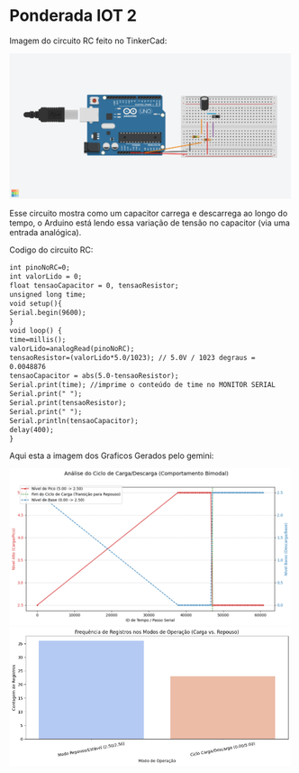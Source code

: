 # Ponderada IOT 2
Imagem do circuito RC feito no TinkerCad:

<img src="Exquisite Habbi (1).png" alt="I" style="width: 500px;">

Esse circuito mostra como um capacitor carrega e
descarrega ao longo do tempo, o Arduino está lendo
essa variação de tensão no capacitor (via uma
entrada analógica).

Codigo do circuito RC:

``` 
int pinoNoRC=0;
int valorLido = 0;
float tensaoCapacitor = 0, tensaoResistor;
unsigned long time;
void setup(){
Serial.begin(9600);
}
void loop() {
time=millis();
valorLido=analogRead(pinoNoRC);
tensaoResistor=(valorLido*5.0/1023); // 5.0V / 1023 degraus = 0.0048876
tensaoCapacitor = abs(5.0-tensaoResistor);
Serial.print(time); //imprime o conteúdo de time no MONITOR SERIAL
Serial.print(" ");
Serial.print(tensaoResistor);
Serial.print(" ");
Serial.println(tensaoCapacitor);
delay(400);
}
```
Aqui esta a imagem dos Graficos Gerados pelo gemini:

<img src="download.png" alt="I" style="width: 500px;">
<img src="download (1).png" alt="I" style="width: 500px;">
